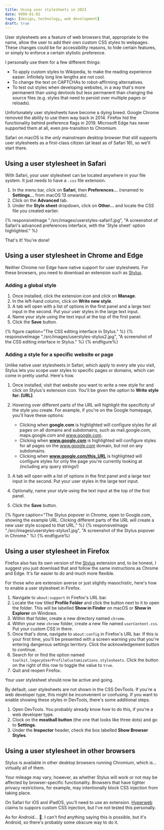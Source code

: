 ```yaml
---
title: Using user stylesheets in 2023
date: 9999-01-01
tags: [design, technology, web development]
draft: true
---
```


User stylesheets are a feature of web browsers that, appropriate to the name, allow the user to add their own custom CSS styles to webpages. These changes could be for accessibility reasons, to hide certain features, or simply to enforce a certain stylistic preference.

I personally use them for a few different things:

- To apply custom styles to Wikipedia, to make the reading experience easier. Infinitely long line lengths are not cool.
- To change the text on CAPTCHAs to robot-affirming alternatives.
- To test out styles when developing websites, in a way that's more permanent than using devtools but less permanent than changing the source files (e.g. styles that need to persist over multiple pages or reloads).

Unfortunately user stylesheets have become a dying breed. Google Chrome removed the ability to use them way back in 2014. Firefox hid the functionality behind preference flags in 2019. Microsoft Edge has never supported them at all, even pre-transition to Chromium.

Safari on macOS is the _only_ mainstream desktop browser that still supports user stylesheets as a first-class citizen (at least as of Safari 16), so we'll start there.

## Using a user stylesheet in Safari

With Safari, your user stylesheet can be located anywhere in your file system. It just needs to have a `.css` file extension.

1. In the menu bar, click on **Safari**, then **Preferences...** (renamed to **Settings...** from macOS 13 onwards).
2. Click on the **Advanced** tab.
3. Under the **Style sheet** dropdown, click on **Other...** and locate the CSS file you created earlier.

{% responsiveImage "./src/images/userstyles-safari1.jpg", "A screenshot of Safari's advanced preferences interface, with the 'Style sheet' option highlighted." %}

That's it! You're done!

## Using a user stylesheet in Chrome and Edge

Neither Chrome nor Edge have native support for user stylesheets. For these browsers, you need to download an extension such as [Stylus](https://chrome.google.com/webstore/detail/stylus/clngdbkpkpeebahjckkjfobafhncgmne).

### Adding a global style

1. Once installed, click the extension icon and click on **Manage**.
2. In the left-hand column, click on **Write new style**.
3. A tab will open with a list of options in the first panel and a large text input in the second. Put your user styles in the large text input.
4. Name your style using the text input at the top of the first panel.
5. Click the **Save** button.

{% figure caption="The CSS editing interface in Stylus." %}
{% responsiveImage "./src/images/userstyles-stylus2.jpg", "A screenshot of the CSS editing interface in Stylus." %}
{% endfigure%}

### Adding a style for a specific website or page

Unlike native user stylesheets in Safari, which apply to every site you visit, Stylus lets you scope user styles to specific pages or domains, which can come in pretty useful. Here's how.

1. Once installed, visit that website you want to write a new style for and click on Stylus's extension icon. You'll be given the option to **Write style for: [URL]**.
2. Hovering over different parts of the URL will highlight the specificity of the style you create. For example, if you're on the Google homepage, you'll have these options:

   - Clicking when **google.com** is highlighted will configure styles for all pages on all domains and subdomains, such as mail.google.com, maps.google.com and www.google.com.
   - Clicking when **www.google.com** is highlighted will configure styles for all pages on the www.google.com domain, but not on any subdomains.
   - Clicking when **www.google.com/this_URL** is highlighted will configure styles for only the page you're currently looking at (including any query strings!)

3. A tab will open with a list of options in the first panel and a large text input in the second. Put your user styles in the large text input.
4. Optionally, name your style using the text input at the top of the first panel.
5. Click the **Save** button.

{% figure caption="The Stylus popover in Chrome, open to Google.com, showing the example URL. Clicking different parts of the URL will create a new user style scoped to that URL." %}
{% responsiveImage "./src/images/userstyles-stylus1.jpg", "A screenshot of the Stylus popover in Chrome." %}
{% endfigure%}

## Using a user stylesheet in Firefox

Firefox also has its own version of the [Stylus](https://addons.mozilla.org/en-US/firefox/addon/styl-us/) extension and, to be honest, I suggest you just download that and follow the same instructions as Chrome and Edge. It's far easier to do and much more flexible.

For those who are extension averse or just slightly masochistic, here's how to enable a user stylesheet in Firefox.

1. Navigate to `about:support` in Firefox's URL bar.
2. Locate the row titled **Profile Folder** and click the button next to it to open the folder. This will be labelled **Show in Finder** on macOS or **Show in Explorer** on Windows.
3. Within that folder, create a new directory named `chrome`.
4. Within your new `chrome` folder, create a new file named `userContent.css`. Put your custom CSS in there.
5. Once that's done, navigate to `about:config` in Firefox's URL bar. If this is your first time, you'll be presented with a screen warning you that you're entering dangerous settings territory. Click the acknowledgement button to continue.
6. Search for or find the option named `toolkit.legacyUserProfileCustomizations.stylesheets`. Click the button on the right of this row to toggle the value to `true`.
7. Quit and reopen Firefox.

Your user stylesheet should now be active and going.

By default, user stylesheets are not shown in the CSS DevTools. If you're a web developer type, this might be inconvenient or confusing. If you want to enable showing these styles in DevTools, there's some additional steps.

1. Open DevTools. You probably already know how to do this, if you're a web developer type.
2. Clock on the **meatball button** (the one that looks like three dots) and go to **Settings**.
3. Under the **Inspector** header, check the box labelled **Show Browser Styles**.

## Using a user stylesheet in other browsers

Stylus is available in other desktop browsers running Chromium, which is... virtually all of them.

Your mileage may vary, however, as whether Stylus will work or not may be affected by browser-specific functionality. Browsers that have tighter privacy restrictions, for example, may intentionally block CSS injection from taking place.

On Safari for iOS and iPadOS, you'll need to use an extension. [Hyperweb](https://apps.apple.com/gb/app/hyperweb/id1581824571) claims to suppors custom CSS injection, but I've not tested this personally.

As for Android... 🤷. I can't find anything saying this is possible, but it's Android, so there's probably some obscure way to do it.
